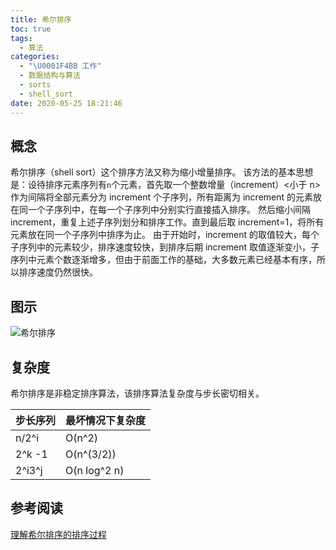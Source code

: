 ```yaml
---
title: 希尔排序
toc: true
tags:
  - 算法
categories:
  - "\U0001F4BB 工作"
  - 数据结构与算法
  - sorts
  - shell_sort
date: 2020-05-25 18:21:46
---
```


## 概念

希尔排序（shell sort）这个排序方法又称为缩小增量排序。
该方法的基本思想是：设待排序元素序列有`n`个元素，首先取一个整数增量（increment）<小于 n>作为间隔将全部元素分为 increment 个子序列，所有距离为 increment 的元素放在同一个子序列中，在每一个子序列中分别实行直接插入排序。
然后缩小间隔 increment，重复上述子序列划分和排序工作。直到最后取 increment=1，将所有元素放在同一个子序列中排序为止。 
由于开始时，increment 的取值较大，每个子序列中的元素较少，排序速度较快，到排序后期 increment 取值逐渐变小，子序列中元素个数逐渐增多，但由于前面工作的基础，大多数元素已经基本有序，所以排序速度仍然很快。

## 图示

![希尔排序](/images/Sorting_shellsort_anim.gif)

## 复杂度

希尔排序是非稳定排序算法，该排序算法复杂度与步长密切相关。

| 步长序列 | 最坏情况下复杂度 |
| -------- | ---------------- |
| n/2^i    | O(n^2)           |
| 2^k -1   | O(n^(3/2))       |
| 2^i3^j   | O(n log^2 n)     |

## 参考阅读

[理解希尔排序的排序过程](https://blog.csdn.net/weixin_37818081/article/details/79202115)
